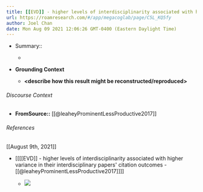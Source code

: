 ```yaml
---
title: [[EVD]] - higher levels of interdisciplinarity associated with higher variance in their interdisciplinary papers' citation outcomes - [[@leaheyProminentLessProductive2017]]
url: https://roamresearch.com/#/app/megacoglab/page/C5L_KQ5fy
author: Joel Chan
date: Mon Aug 09 2021 12:06:26 GMT-0400 (Eastern Daylight Time)
---
```


- Summary::

    - __<summarize the result in a bit more detail here>__
- **Grounding Context**

    - __<describe how this result might be reconstructed/reproduced>__

###### Discourse Context

- **FromSource::** [[@leaheyProminentLessProductive2017]]

###### References

[[August 9th, 2021]]

- [[[[EVD]] - higher levels of interdisciplinarity associated with higher variance in their interdisciplinary papers' citation outcomes - [[@leaheyProminentLessProductive2017]]]]

    - ![](https://firebasestorage.googleapis.com/v0/b/firescript-577a2.appspot.com/o/imgs%2Fapp%2Fmegacoglab%2FnMWVoEwbDH.png?alt=media&token=288ab618-c1ed-4d8f-9bbd-2393bb8e6042)
